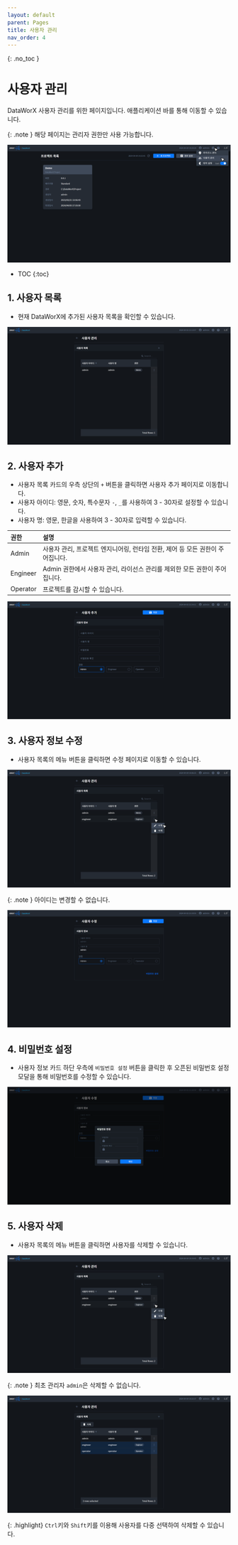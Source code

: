 ```yaml
---
layout: default
parent: Pages
title: 사용자 관리
nav_order: 4
---
```


{: .no_toc }
# 사용자 관리
DataWorX 사용자 관리를 위한 페이지입니다. 애플리케이션 바를 통해 이동할 수 있습니다.

{: .note }
해당 페이지는 관리자 권한만 사용 가능합니다.

![Member - Item](./member-item.png)

- TOC
{:toc}


## 1. 사용자 목록
- 현재 DataWorX에 추가된 사용자 목록을 확인할 수 있습니다.

![Member](./member.png)


## 2. 사용자 추가
- 사용자 목록 카드의 우측 상단의 `+` 버튼을 클릭하면 사용자 추가 페이지로 이동합니다.
- 사용자 아이디: 영문, 숫자, 특수문자 `-`, `_`를 사용하여  3 - 30자로 설정할 수 있습니다.
- 사용자 명: 영문, 한글을 사용하여 3 - 30자로 입력할 수 있습니다. 

| 권한     | 설명         |
| :------- | :---------- |
| Admin    | 사용자 관리, 프로젝트 엔지니어링, 런타임 전환, 제어 등 모든 권한이 주어집니다. |
| Engineer | Admin 권한에서 사용자 관리, 라이선스 관리를 제외한 모든 권한이 주어집니다. |
| Operator | 프로젝트를 감시할 수 있습니다. |

![Member - Add](./member-add.png)


## 3. 사용자 정보 수정
- 사용자 목록의 메뉴 버튼을 클릭하면 수정 페이지로 이동할 수 있습니다. 

![Member - Edit Item](./member-edit-item.png)

{: .note }
아이디는 변경할 수 없습니다.

![Member - Edit](./member-edit.png)


## 4. 비밀번호 설정
- 사용자 정보 카드 하단 우측에 `비밀번호 설정` 버튼을 클릭한 후 오픈된 비밀번호 설정 모달을 통해 비밀번호를 수정할 수 있습니다. 

![Member - Password](./member-password.png)


## 5. 사용자 삭제
- 사용자 목록의 메뉴 버튼을 클릭하면 사용자를 삭제할 수 있습니다. 

![Member - Delete](./member-delete.png)

{: .note }
최초 관리자 `admin`은 삭제할 수 없습니다.

![Member - Multi Delete](./member-multi-delete.png)

{: .highlight}
`Ctrl`키와 `Shift`키를 이용해 사용자를 다중 선택하여 삭제할 수 있습니다.

